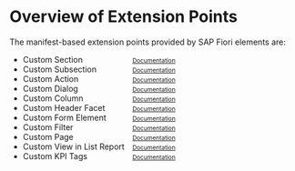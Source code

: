 <style>
@media screen and (max-width: 600px) {
    .phone {
          font-size: small;
          padding-left: 1em !important;
    }
}
@media screen and (max-width: 370px) {
    .phone {
          font-size: x-small;
          padding-left: 1em !important;
    }
}
</style>

# Overview of Extension Points

The manifest-based extension points provided by SAP Fiori elements are:

<ul class="phone" style="columns: 2; max-width: 28rem; width: max-content">
	<li>Custom Section</li>
	<li>Custom Subsection</li>
    <li>Custom Action</li>
    <li>Custom Dialog</li>
    <li>Custom Column</li>
    <li>Custom Header Facet</li>
    <li>Custom Form Element</li>
    <li>Custom Filter</li>
    <li>Custom Page</li>
    <li>Custom View in List Report</li>
    <li>Custom KPI Tags</li>
    <li style="list-style-type: none"><a style="font-size: 0.75em" href="../../../../../../../#/topic/92ad9968e41748aeb74971f7a08a91c8" target="_blank">Documentation</a></li>
    <li style="list-style-type: none"><a style="font-size: 0.75em" href="../../../../../../../#/topic/ce8d468269814077bc4b132572979b66" target="_blank">Documentation</a></li>
    <li style="list-style-type: none"><a style="font-size: 0.75em" href="../../../../../../../#/topic/7619517a92414e27b71f02094bd08d06" target="_blank">Documentation</a></li>
    <li style="list-style-type: none"><a style="font-size: 0.75em" href="../../../../../../../#/topic/d6af195124cf430599530668ddea7425" target="_blank">Documentation</a></li>
    <li style="list-style-type: none"><a style="font-size: 0.75em" href="../../../../../../../#/topic/28e95702b5854b938ac51c4bc2d078ab" target="_blank">Documentation</a></li>
    <li style="list-style-type: none"><a style="font-size: 0.75em" href="../../../../../../../#/topic/61cf0ee828824903907464c80dd0d88c" target="_blank">Documentation</a></li>
    <li style="list-style-type: none"><a style="font-size: 0.75em" href="../../../../../../../#/topic/4e49753530ad4a73a44a5f8efac238d6" target="_blank">Documentation</a></li>
    <li style="list-style-type: none"><a style="font-size: 0.75em" href="../../../../../../../#/topic/5fb9f57fcf12401bbe39a635e9a32a4e" target="_blank">Documentation</a></li>
    <li style="list-style-type: none"><a style="font-size: 0.75em" href="../../../../../../../#/topic/ecdf1d6b2bda47b2accd369046c4936d" target="_blank">Documentation</a></li>
    <li style="list-style-type: none"><a style="font-size: 0.75em" href="../../../../../../../#/topic/eb37203f2b884b5097c3c858107cae1f" target="_blank">Documentation</a></li>
    <li style="list-style-type: none"><a style="font-size: 0.75em" href="../../../../../../../#/topic/88743992c11d4fb7bb5d39a667ff9f79" target="_blank">Documentation</a></li>
</ul>
